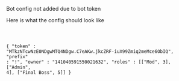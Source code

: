 <p> Bot config not added due to bot token </p>
<p> Here is what the config should look like</p>

<code>

{
  "token" : "MTkzNTcwNzE0NDgwMTQ4NDgw.C7eAKw.jkcZRF-iuX99Zmiq2meMce6ObIQ",
  "prefix" : "!",
  "owner" : "141040591550021632",
  "roles" : [["Mod", 3], ["Admin", 4], ["Final Boss", 5]]
}

</code>
